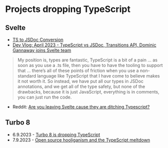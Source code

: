 # Projects dropping TypeScript

## Svelte

- [TS to JSDoc Conversion](https://github.com/sveltejs/svelte/pull/8569)
- [Dev Vlog: April 2023 - TypeScript vs JSDoc, Transitions API, Dominic Gannaway joins Svelte team](https://www.youtube.com/watch?v=MJHO6FSioPI)

> My position is, types are fantastic, TypeScript is a bit of a pain … as soon as you use a .ts file, then you have to have the tooling to support that … there’s all of these points of friction when you use a non-standard language like TypeScript that I have come to believe makes it not worth it. So instead, we have put all our types in JSDoc annotations, and we get all of the type safety, but none of the drawbacks, because it is just JavaScript, everything is in comments, you can just run the code.

- Reddit: [Are you leaving Svelte cause they are ditching Typescript?](https://www.reddit.com/r/sveltejs/comments/12cyady/are_you_leaving_svelte_cause_they_are_ditching/)

## Turbo 8

- 6.9.2023 - [Turbo 8 is dropping TypeScript](https://world.hey.com/dhh/turbo-8-is-dropping-typescript-70165c01)
- 7.9.2023 - [Open source hooliganism and the TypeScript meltdown](https://world.hey.com/dhh/open-source-hooliganism-and-the-typescript-meltdown-a474bfda)
